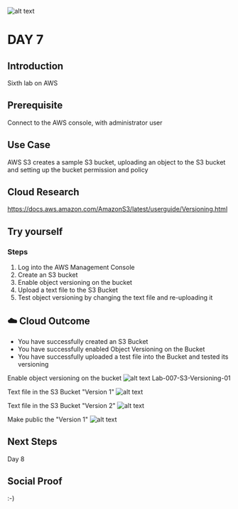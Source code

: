![alt text]()

# DAY 7

## Introduction
Sixth lab on AWS

## Prerequisite
Connect to the AWS console, with administrator user

## Use Case
AWS S3 creates a sample S3 bucket, uploading an object to the S3 bucket and setting up the bucket permission and policy

## Cloud Research
https://docs.aws.amazon.com/AmazonS3/latest/userguide/Versioning.html

## Try yourself
### Steps
1. Log into the AWS Management Console
2. Create an S3 bucket
3. Enable object versioning on the bucket
4. Upload a text file to the S3 Bucket
5. Test object versioning by changing the text file and re-uploading it

## ☁️ Cloud Outcome
* You have successfully created an S3 Bucket
* You have successfully enabled Object Versioning on the Bucket
* You have successfully uploaded a test file into the Bucket and tested its versioning

Enable object versioning on the bucket
![alt text]()
Lab-007-S3-Versioning-01

Text file in the S3 Bucket "Version 1"
![alt text]()

Text file in the S3 Bucket "Version 2"
![alt text]()

Make public the "Version 1"
![alt text]()

## Next Steps
Day 8

## Social Proof
:-)
